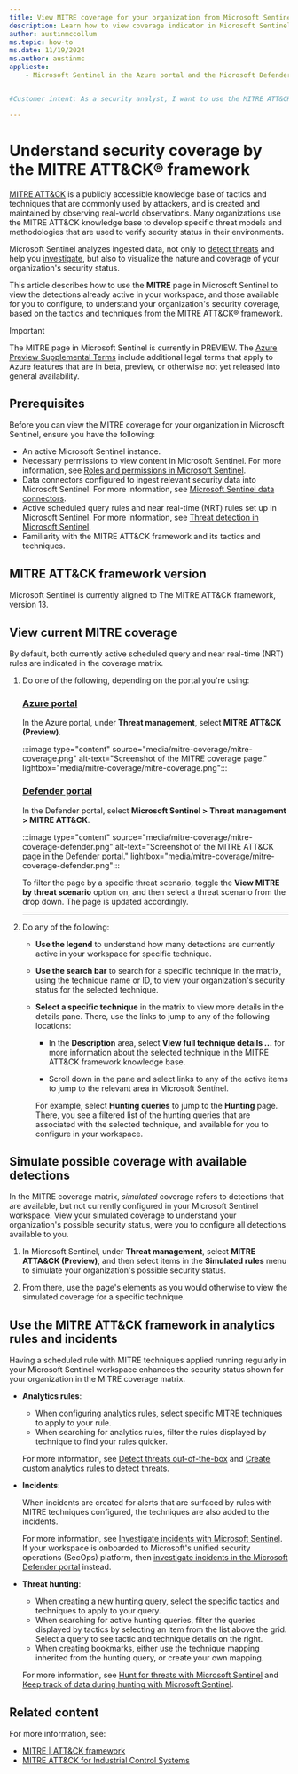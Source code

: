 ```yaml
---
title: View MITRE coverage for your organization from Microsoft Sentinel | Microsoft Docs
description: Learn how to view coverage indicator in Microsoft Sentinel for MITRE tactics that are currently covered, and available to configure, for your organization.
author: austinmccollum
ms.topic: how-to
ms.date: 11/19/2024
ms.author: austinmc
appliesto:
    - Microsoft Sentinel in the Azure portal and the Microsoft Defender portal


#Customer intent: As a security analyst, I want to use the MITRE ATT&CK framework in Microsoft Sentinel so that I can assess and enhance my organization's threat detection and response capabilities.

---
```


# Understand security coverage by the MITRE ATT&CK® framework

[MITRE ATT&CK](https://attack.mitre.org/#) is a publicly accessible knowledge base of tactics and techniques that are commonly used by attackers, and is created and maintained by observing real-world observations. Many organizations use the MITRE ATT&CK knowledge base to develop specific threat models and methodologies that are used to verify security status in their environments.

Microsoft Sentinel analyzes ingested data, not only to [detect threats](detect-threats-built-in.md) and help you [investigate](investigate-cases.md), but also to visualize the nature and coverage of your organization's security status.

This article describes how to use the **MITRE** page in Microsoft Sentinel to view the detections already active in your workspace, and those available for you to configure, to understand your organization's security coverage, based on the tactics and techniques from the MITRE ATT&CK® framework.

> [!IMPORTANT]
> The MITRE page in Microsoft Sentinel is currently in PREVIEW. The [Azure Preview Supplemental Terms](https://azure.microsoft.com/support/legal/preview-supplemental-terms/) include additional legal terms that apply to Azure features that are in beta, preview, or otherwise not yet released into general availability.

## Prerequisites

Before you can view the MITRE coverage for your organization in Microsoft Sentinel, ensure you have the following:

- An active Microsoft Sentinel instance.
- Necessary permissions to view content in Microsoft Sentinel. For more information, see [Roles and permissions in Microsoft Sentinel](roles.md).
- Data connectors configured to ingest relevant security data into Microsoft Sentinel. For more information, see [Microsoft Sentinel data connectors](connect-data-sources.md).
- Active scheduled query rules and near real-time (NRT) rules set up in Microsoft Sentinel. For more information, see [Threat detection in Microsoft Sentinel](threat-detection.md).
- Familiarity with the MITRE ATT&CK framework and its tactics and techniques.

## MITRE ATT&CK framework version

Microsoft Sentinel is currently aligned to The MITRE ATT&CK framework, version 13.

##  View current MITRE coverage

By default, both currently active scheduled query and near real-time (NRT) rules are indicated in the coverage matrix.

1. Do one of the following, depending on the portal you're using:
 
    ### [Azure portal](#tab/azure-portal)

    In the Azure portal, under **Threat management**, select **MITRE ATT&CK (Preview)**.

    :::image type="content" source="media/mitre-coverage/mitre-coverage.png" alt-text="Screenshot of the MITRE coverage page." lightbox="media/mitre-coverage/mitre-coverage.png":::

    ### [Defender portal](#tab/defender-portal)

    In the Defender portal, select **Microsoft Sentinel > Threat management > MITRE ATT&CK**.

    :::image type="content" source="media/mitre-coverage/mitre-coverage-defender.png" alt-text="Screenshot of the MITRE ATT&CK page in the Defender portal." lightbox="media/mitre-coverage/mitre-coverage-defender.png":::

    To filter the page by a specific threat scenario, toggle the **View MITRE by threat scenario** option on, and then select a threat scenario from the drop down. The page is updated accordingly.

    ---

1. Do any of the following:

    - **Use the legend** to understand how many detections are currently active in your workspace for specific technique.

    - **Use the search bar** to search for a specific technique in the matrix, using the technique name or ID, to view your organization's security status for the selected technique.

    - **Select a specific technique** in the matrix to view more details in the details pane. There, use the links to jump to any of the following locations:

        - In the **Description** area, select **View full technique details ...** for more information about the selected technique in the MITRE ATT&CK framework knowledge base.

        - Scroll down in the pane and select links to any of the active items to jump to the relevant area in Microsoft Sentinel.

        For example, select **Hunting queries** to jump to the **Hunting** page. There, you see a filtered list of the hunting queries that are associated with the selected technique, and available for you to configure in your workspace.

## Simulate possible coverage with available detections

In the MITRE coverage matrix, *simulated* coverage refers to detections that are available, but not currently configured in your Microsoft Sentinel workspace. View your simulated coverage to understand your organization's possible security status, were you to configure all detections available to you.

1. In Microsoft Sentinel, under **Threat management**, select **MITRE ATTA&CK (Preview)**, and then select items in the **Simulated rules** menu to simulate your organization's possible security status.

1. From there, use the page's elements as you would otherwise to view the simulated coverage for a specific technique.

## Use the MITRE ATT&CK framework in analytics rules and incidents

Having a scheduled rule with MITRE techniques applied running regularly in your Microsoft Sentinel workspace enhances the security status shown for your organization in the MITRE coverage matrix.

- **Analytics rules**:

    - When configuring analytics rules, select specific MITRE techniques to apply to your rule.
    - When searching for analytics rules, filter the rules displayed by technique to find your rules quicker.

    For more information, see [Detect threats out-of-the-box](detect-threats-built-in.md) and [Create custom analytics rules to detect threats](detect-threats-custom.md).

- **Incidents**:

    When incidents are created for alerts that are surfaced by rules with MITRE techniques configured, the techniques are also added to the incidents.

    For more information, see [Investigate incidents with Microsoft Sentinel](investigate-cases.md). If your workspace is onboarded to Microsoft's unified security operations (SecOps) platform, then [investigate incidents in the Microsoft Defender portal](/defender-xdr/investigate-incidents) instead.

- **Threat hunting**:

    - When creating a new hunting query, select the specific tactics and techniques to apply to your query.
    - When searching for active hunting queries, filter the queries displayed by tactics by selecting an item from the list above the grid. Select a query to see tactic and technique details on the right.
    - When creating bookmarks, either use the technique mapping inherited from the hunting query, or create your own mapping.

    For more information, see [Hunt for threats with Microsoft Sentinel](hunting.md) and [Keep track of data during hunting with Microsoft Sentinel](bookmarks.md).

## Related content

For more information, see:

- [MITRE | ATT&CK framework](https://attack.mitre.org/)
- [MITRE ATT&CK for Industrial Control Systems](https://www.mitre.org/news-insights/news-release/mitre-releases-framework-cyber-attacks-industrial-control-systems)
